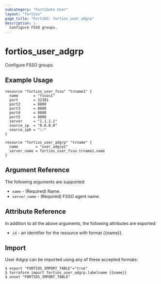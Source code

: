 ```yaml
---
subcategory: "FortiGate User"
layout: "fortios"
page_title: "FortiOS: fortios_user_adgrp"
description: |-
  Configure FSSO groups.
---
```


# fortios_user_adgrp
Configure FSSO groups.

## Example Usage

```hcl
resource "fortios_user_fsso" "trname1" {
  name       = "fssos1"
  port       = 32381
  port2      = 8000
  port3      = 8000
  port4      = 8000
  port5      = 8000
  server     = "1.1.1.1"
  source_ip  = "0.0.0.0"
  source_ip6 = "::"
}

resource "fortios_user_adgrp" "trname" {
  name        = "user_adgrp1"
  server_name = fortios_user_fsso.trname1.name
}
```

## Argument Reference

The following arguments are supported:

* `name` - (Required) Name.
* `server_name` - (Required) FSSO agent name.


## Attribute Reference

In addition to all the above arguments, the following attributes are exported:
* `id` - an identifier for the resource with format {{name}}.

## Import

User Adgrp can be imported using any of these accepted formats:
```
$ export "FORTIOS_IMPORT_TABLE"="true"
$ terraform import fortios_user_adgrp.labelname {{name}}
$ unset "FORTIOS_IMPORT_TABLE"
```
